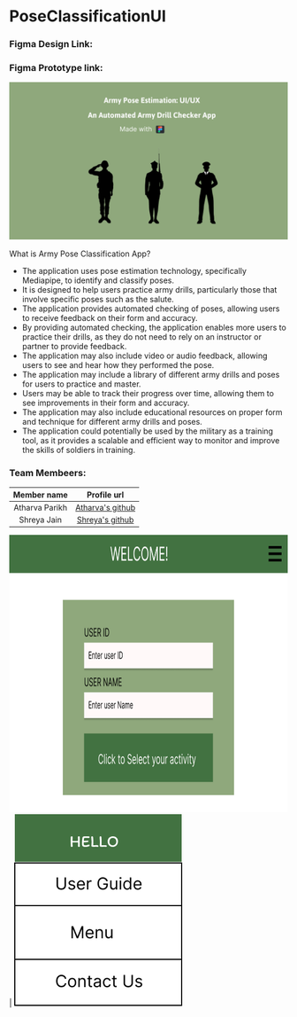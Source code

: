 # PoseClassificationUI

### Figma Design Link:
### Figma Prototype link: 

<img src = "https://github.com/JainShreya26/PoseClassificationUI/blob/main/UI-designs/TV%20-%2010.png" />
 
What is Army Pose Classification App? 

* The application uses pose estimation technology, specifically Mediapipe, to identify and classify poses.
* It is designed to help users practice army drills, particularly those that involve specific poses such as the salute.
* The application provides automated checking of poses, allowing users to receive feedback on their form and accuracy.
* By providing automated checking, the application enables more users to practice their drills, as they do not need to rely on an instructor or partner to provide feedback.
* The application may also include video or audio feedback, allowing users to see and hear how they performed the pose.
* The application may include a library of different army drills and poses for users to practice and master.
* Users may be able to track their progress over time, allowing them to see improvements in their form and accuracy.
* The application may also include educational resources on proper form and technique for different army drills and poses.
* The application could potentially be used by the military as a training tool, as it provides a scalable and efficient way to monitor and improve the skills of soldiers in training.

### Team Membeers: 
| Member name | Profile url |
| :---: | :---: |
| Atharva Parikh | [Atharva's github](https://github.com/aaparikh) |
| Shreya Jain | [Shreya's github](https://github.com/JainShreya26) |

<img src = "https://github.com/JainShreya26/PoseClassificationUI/blob/main/UI-designs/TV%20-%201.png" width ="900" height="500"/> | <img src = "https://github.com/JainShreya26/PoseClassificationUI/blob/main/UI-designs/TV%20-%202.png" />
